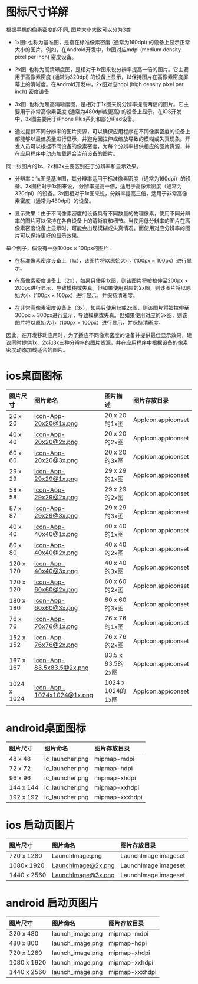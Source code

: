 # 图标尺寸详解

根据手机的像素密度的不同, 图片大小大致可以分为3类

* 1x图: 也称为基准图，是指在标准像素密度 (通常为160dpi) 的设备上显示正常大小的图片。例如，在Android开发中，1x图对应mdpi (medium density pixel per inch) 密度设备。

* 2x图: 也称为高清晰度图，是相对于1x图来说分辨率提高一倍的图片。它主要用于高像素密度 (通常为320dpi) 的设备上显示，以保持图片在高像素密度屏幕上的清晰度。在Android开发中，2x图对应hdpi (high density pixel per inch) 密度设备

* 3x图: 也称为超高清晰度图，是相对于1x图来说分辨率提高两倍的图片。它主要用于非常高像素密度 (通常为480dpi或更高) 的设备上显示。在iOS开发中，3x图主要用于iPhone Plus系列和部分iPad设备。

* 通过提供不同分辨率的图片资源，可以确保应用程序在不同像素密度的设备上都能够以最佳质量进行显示，并避免因拉伸或缩放导致的模糊或失真现象。开发人员可以根据不同设备的像素密度，为每个分辨率提供相应的图片资源，并在应用程序中动态加载适合当前设备的图片。

同一张图片的1x、2x和3x主要区别在于分辨率和显示效果。

* 分辨率：1x图是基准图，其分辨率适用于标准像素密度（通常为160dpi）的设备。2x图相对于1x图来说， 分辨率提高一倍，适用于高像素密度（通常为320dpi）的设备。3x图相对于1x图来说，分辨率提高三倍，适用于非常高像素密度（通常为480dpi）的设备。

* 显示效果：由于不同像素密度的设备具有不同数量的物理像素，使用不同分辨率的图片可以保持在各自设备上的清晰度和细节。当使用低分辨率的图片在高像素密度设备上显示时，可能会出现模糊或失真情况。而使用对应分辨率的图片可以保持更好的显示效果。

举个例子，假设有一张100px × 100px的图片：

* 在标准像素密度设备上（1x），该图片将以原始大小（100px × 100px）进行显示。

* 在高像素密度设备上（2x），如果只使用1x图，则该图片将被拉伸至200px × 200px进行显示，导致模糊或失真。但如果使用对应的2x图，则该图片将以原始大小（100px × 100px）进行显示，并保持清晰度。

* 在非常高像素密度设备上（3x），如果只使用1x或2x图，则该图片将被拉伸至300px × 300px进行显示，导致模糊或失真。但如果使用对应的3x图，则该图片将以原始大小（100px × 100px）进行显示，并保持清晰度。

因此，在开发移动应用时，为了适应不同像素密度的设备并提供最佳显示效果，建议同时提供1x、2x和3x三种分辨率的图片资源，并在应用程序中根据设备的像素密度动态加载适合的图片。

# ios桌面图标

| 图片尺寸           | 图片命名                         | 图片描述                | 图片存放目录                   |
|:---------------|:-----------------------------|:--------------------|:-------------------------|
| 20 x 20        | Icon-App-20x20@1x.png        | 20 x 20的1x图         | AppIcon.appiconset       |
| 40 x 40        | Icon-App-20x20@2x.png        | 20 x 20的2x图         | AppIcon.appiconset       |
| 60 x 60        | Icon-App-20x20@3x.png        | 20 x 20的3x图         | AppIcon.appiconset       |
| 29 x 29        | Icon-App-29x29@1x.png        | 29 x 29的1x图         | AppIcon.appiconset       |
| 58 x 58        | Icon-App-29x29@2x.png        | 29 x 29的2x图         | AppIcon.appiconset       |
| 87 x 87        | Icon-App-29x29@3x.png        | 29 x 29的3x图         | AppIcon.appiconset       |
| 40 x 40        | Icon-App-40x40@1x.png        | 40 x 40的1x图         | AppIcon.appiconset       |
| 80 x 80        | Icon-App-40x40@2x.png        | 40 x 40的2x图         | AppIcon.appiconset       |
| 120 x 120      | Icon-App-40x40@3x.png        | 40 x 40的3x图         | AppIcon.appiconset       |
| 120 x 120      | Icon-App-60x60@2x.png        | 60 x 60的2x图         | AppIcon.appiconset       |
| 180 x 180      | Icon-App-60x60@3x.png        | 60 x 60的3x图         | AppIcon.appiconset       |
| 76 x 76        | Icon-App-76x76@1x.png        | 76 x 76的1x图         | AppIcon.appiconset       |
| 152 x 152      | Icon-App-76x76@2x.png        | 76 x 76的2x图         | AppIcon.appiconset       |
| 167 x 167      | Icon-App-83.5x83.5@2x.png    | 83.5 x 83.5的2x图     | AppIcon.appiconset       |
| 1024 x 1024    | Icon-App-1024x1024@1x.png    | 1024 x 1024的1x图     | AppIcon.appiconset       |

# android桌面图标

| 图片尺寸          | 图片命名                  | 图片存放目录                 |
|:--------------|:----------------------|:-----------------------|
| 48 x 48       | ic_launcher.png       | mipmap-mdpi            |
| 72 x 72       | ic_launcher.png       | mipmap-hdpi            |
| 96 x 96       | ic_launcher.png       | mipmap-xhdpi           |
| 144 x 144     | ic_launcher.png       | mipmap-xxhdpi          |
| 192 x 192     | ic_launcher.png       | mipmap-xxxhdpi         |

# ios 启动页图片

| 图片尺寸          | 图片命名                  | 图片存放目录                 |
|:--------------|:----------------------|:-----------------------|
| 720 x 1280    | LaunchImage.png       | LaunchImage.imageset   |
| 1080x 1920    | LaunchImage@2x.png    | LaunchImage.imageset   |
| 1440 x 2560   | LaunchImage@3x.png    | LaunchImage.imageset   |

# android 启动页图片

| 图片尺寸          | 图片命名                  | 图片存放目录                 |
|:--------------|:----------------------|:-----------------------|
| 320 x 480     | launch_image.png      | mipmap-mdpi            |
| 480 x 800     | launch_image.png      | mipmap-hdpi            |
| 720 x 1280    | launch_image.png      | mipmap-xhdpi           |
| 1080 x 1920   | launch_image.png      | mipmap-xxhdpi          |
| 1440 x 2560   | launch_image.png      | mipmap-xxxhdpi         |
